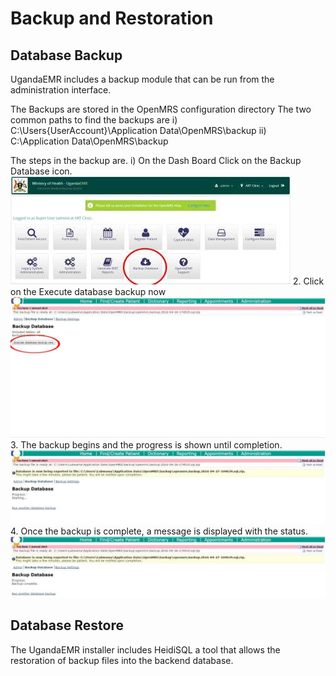 # Backup and Restoration 
## Database Backup
UgandaEMR includes a backup module that can be run from the administration interface. 

The Backups are stored in the OpenMRS configuration directory
The two common paths to find the backups are
 i) C:\Users\{UserAccount}\Application Data\OpenMRS\backup
 ii) C:\Application Data\OpenMRS\backup

The steps in the backup are.
i) On the Dash Board Click on the Backup Database icon.
![Dash Board backup button](images/backup/backup1.0.jpg)
2. Click on the Execute database backup now
![](images/backup/backup2.jpg)
3. The backup begins and the progress is shown until completion.
![Backup in progress](images/backup/backup3.jpg)
4. Once the backup is complete, a message is displayed with the status.
![Backup complete](images/backup/backup4.jpg)
## Database Restore 
The UgandaEMR installer includes HeidiSQL a tool that allows the restoration of backup files into the backend database. 